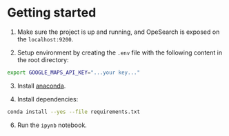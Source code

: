 # Getting started

1. Make sure the project is up and running, and OpeSearch is exposed on the `localhost:9200`.

2. Setup environment by creating the `.env` file with the following content in the root directory:

```bash
export GOOGLE_MAPS_API_KEY="...your key..."
```

3. Install [anaconda](https://www.anaconda.com/download/success).

5. Install dependencies:

```bash
conda install --yes --file requirements.txt
```


6. Run the `ipynb` notebook.
